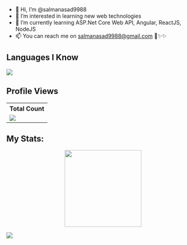 - 👋 Hi, I’m @salmanasad9988
- 👀 I’m interested in learning new web technologies
- 🌱 I’m currently learning ASP.Net Core Web API, Angular, ReactJS, NodeJS
- 📫 You can reach me on salmanasad9988@gmail.com
💞️✨✨

## Languages I Know
<p align="left"> <a href="https://github.com/salmanasad9988"><img src="https://skillicons.dev/icons?i=cs,dotnet,js,jquery,angular,ts,html,bootstrap,vscode,postman,sqlite,github"> </a> </p>

## Profile Views
  <table>
    <tr>
      <th>Total Count</th>
    </tr>
    <tr>
      <!-- <td>
        <div align="center">
          <a href="https://github.com/salmanasad9988"><img src="https://github.com/salmanasad9988.png" alt="@salmanasad9988" width="52" /></a>
          <br />
          <a align="center" href="https://github.com/salmanasad9988"><b>salmanasad9988</b></a>
        </b>
      </td> -->
      <!-- Profile Views -->
      <td>
         <a href="https://github.com/salmanasad9988"> <img src="https://komarev.com/ghpvc/?username=salmanasad9988&style=for-the-badge&color=brightgreen"> </a>
      </td>
    </tr>
  </table>

## My Stats:
<p align="center">
<img height="200px" src="https://github-readme-stats.vercel.app/api?username=salmanasad9988&hide_border=true&show_icons=true&count_private=true&theme=gruvbox&bg_color=151515">
</p>

<a href="https://github.com/salmanasad9988">
  <img align="center" src="https://github-readme-stats.vercel.app/api/top-langs/?username=salmanasad9988&layout=compact&langs_count=10" />
</a>
